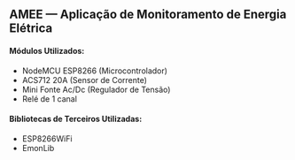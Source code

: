 ## AMEE — Aplicação de Monitoramento de Energia Elétrica

#### Módulos Utilizados:
- NodeMCU ESP8266 (Microcontrolador)
- ACS712 20A (Sensor de Corrente)
- Mini Fonte Ac/Dc (Regulador de Tensão)
- Relé de 1 canal

#### Bibliotecas de Terceiros Utilizadas:
- ESP8266WiFi
- EmonLib